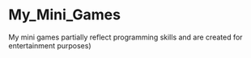 # My_Mini_Games
My mini games partially reflect programming skills and are created for entertainment purposes)
